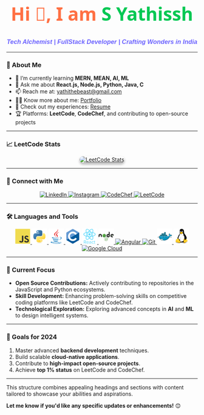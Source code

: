 <h1 align="center" style="font-size: 3rem; color: #FF7043; font-family: 'Segoe UI', Tahoma, Geneva, Verdana, sans-serif;">
  Hi 👋, I am <span style="color: #00C853; font-weight: bold;">S Yathissh</span>
</h1>
<h3 align="center" style="color: #6C63FF; font-style: italic; font-family: 'Trebuchet MS', sans-serif;">
  Tech Alchemist | FullStack Developer | Crafting Wonders in India
</h3>

---

### 🌟 About Me
- 🌱 I’m currently learning **MERN, MEAN, AI, ML**
- 💬 Ask me about **React.js, Node.js, Python, Java, C**
- 📫 Reach me at: [yathithebeast@gmail.com](mailto:yathithebeast@gmail.com)
- 👨‍💻 Know more about me: [Portfolio](https://yathissh.github.io/S-Yathissh-Personal--Portfolio/)
- 📄 Check out my experiences: [Resume](https://drive.google.com/file/d/15Y_xx24nK8ZqzycPTjyOTqTlThDpWm3e/view?usp=sharing)
- 🏆 Platforms: **LeetCode**, **CodeChef**, and contributing to open-source projects

---

### 📈 LeetCode Stats
<p align="center">
  <a href="https://leetcode.com/yathissh" target="_blank">
    <img src="https://leetcard.jacoblin.cool/yathissh?theme=dark" alt="LeetCode Stats" style="border-radius: 10px; box-shadow: 0px 4px 6px rgba(0, 0, 0, 0.3);" />
  </a>
</p>

---

### 🔗 Connect with Me
<p align="center">
  <a href="https://linkedin.com/in/s-yathissh" target="_blank">
    <img src="https://raw.githubusercontent.com/rahuldkjain/github-profile-readme-generator/master/src/images/icons/Social/linked-in-alt.svg" alt="LinkedIn" width="40" height="40" />
  </a>
  <a href="https://instagram.com/yathissh_ytb" target="_blank">
    <img src="https://raw.githubusercontent.com/rahuldkjain/github-profile-readme-generator/master/src/images/icons/Social/instagram.svg" alt="Instagram" width="40" height="40" />
  </a>
  <a href="https://www.codechef.com/users/yathissh" target="_blank">
    <img src="https://cdn.jsdelivr.net/npm/simple-icons@3.1.0/icons/codechef.svg" alt="CodeChef" width="40" height="40" />
  </a>
  <a href="https://leetcode.com/yathissh" target="_blank">
    <img src="https://raw.githubusercontent.com/rahuldkjain/github-profile-readme-generator/master/src/images/icons/Social/leet-code.svg" alt="LeetCode" width="40" height="40" />
  </a>
</p>

---

### 🛠 Languages and Tools
<p align="center">
  <!-- Languages -->
  <a href="https://developer.mozilla.org/en-US/docs/Web/JavaScript" target="_blank">
    <img src="https://raw.githubusercontent.com/devicons/devicon/master/icons/javascript/javascript-original.svg" alt="JavaScript" width="40" height="40" />
  </a>
  <a href="https://www.python.org" target="_blank">
    <img src="https://raw.githubusercontent.com/devicons/devicon/master/icons/python/python-original.svg" alt="Python" width="40" height="40" />
  </a>
  <a href="https://www.java.com" target="_blank">
    <img src="https://raw.githubusercontent.com/devicons/devicon/master/icons/java/java-original.svg" alt="Java" width="40" height="40" />
  </a>
  <a href="https://www.cprogramming.com/" target="_blank">
    <img src="https://raw.githubusercontent.com/devicons/devicon/master/icons/c/c-original.svg" alt="C" width="40" height="40" />
  </a>
  <!-- Frameworks -->
  <a href="https://reactjs.org/" target="_blank">
    <img src="https://raw.githubusercontent.com/devicons/devicon/master/icons/react/react-original-wordmark.svg" alt="React" width="40" height="40" />
  </a>
  <a href="https://nodejs.org" target="_blank">
    <img src="https://raw.githubusercontent.com/devicons/devicon/master/icons/nodejs/nodejs-original-wordmark.svg" alt="Node.js" width="40" height="40" />
  </a>
  <a href="https://angular.io" target="_blank">
    <img src="https://angular.io/assets/images/logos/angular/angular.svg" alt="Angular" width="40" height="40" />
  </a>
  <!-- Tools -->
  <a href="https://git-scm.com/" target="_blank">
    <img src="https://www.vectorlogo.zone/logos/git-scm/git-scm-icon.svg" alt="Git" width="40" height="40" />
  </a>
  <a href="https://www.docker.com/" target="_blank">
    <img src="https://raw.githubusercontent.com/devicons/devicon/master/icons/docker/docker-original.svg" alt="Docker" width="40" height="40" />
  </a>
  <a href="https://www.linux.org/" target="_blank">
    <img src="https://raw.githubusercontent.com/devicons/devicon/master/icons/linux/linux-original.svg" alt="Linux" width="40" height="40" />
  </a>
  <a href="https://cloud.google.com" target="_blank">
    <img src="https://www.vectorlogo.zone/logos/google_cloud/google_cloud-icon.svg" alt="Google Cloud" width="40" height="40" />
  </a>
</p>

---

### 🌱 Current Focus
- **Open Source Contributions:** Actively contributing to repositories in the JavaScript and Python ecosystems.
- **Skill Development:** Enhancing problem-solving skills on competitive coding platforms like LeetCode and CodeChef.
- **Technological Exploration:** Exploring advanced concepts in **AI** and **ML** to design intelligent systems.

---

### 🎯 Goals for 2024
1. Master advanced **backend development** techniques.
2. Build scalable **cloud-native applications**.
3. Contribute to **high-impact open-source projects**.
4. Achieve **top 1% status** on LeetCode and CodeChef.

---

This structure combines appealing headings and sections with content tailored to showcase your abilities and aspirations.

**Let me know if you'd like any specific updates or enhancements!** 😊
